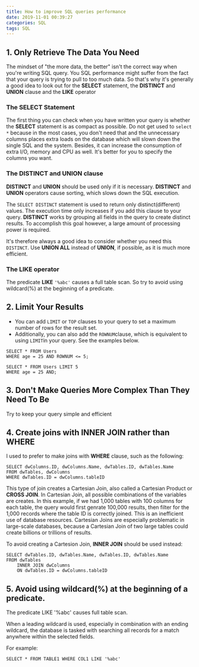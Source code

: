 ```yaml
---
title: How to improve SQL queries performance
date: 2019-11-01 00:39:27
categories: SQL
tags: SQL
---
```


## 1. Only Retrieve The Data You Need
The mindset of "the more data, the better" isn't the correct way when you're writing SQL query. You SQL performance might suffer from the fact that your query is trying to pull to too much data. So that's why it's generally a good idea to look out for the **SELECT** statement, the **DISTINCT** and **UNION** clause and the **LIKE** operator

<!-- more -->

### The SELECT Statement
The first thing you can check when you have written your query is whether the **SELECT** statement is as compact as possible. Do not get used to ```select *``` because in the most cases, you don't need that and the unnecessary columns places extra loads on the database which will slown down the single SQL and the system. Besides, it can increase the consumption of extra I/O, memory and CPU as well. It's better for you to specify the columns you want. 


### The DISTINCT and UNION clause

**DISTINCT** and **UNION** should be used only if it is necessary. **DISTINCT** and **UNION** operators cause sorting, which slows down the SQL execution. 

The ```SELECT DISTINCT``` statement is used to return only distinct(different) values. The execution time only increases if you add this clause to your query. **DISTINCT** works by grouping all fields in the query to create distinct results. To accomplish this goal however, a large amount of processing power is required. 

It's therefore always a good idea to consider whether you need this ```DISTINCT```. 
Use **UNION ALL** instead of **UNION**, if possible, as it is much more efficient.  


### The LIKE operator

The predicate **LIKE** ````'%abc'```` causes a full table scan. So try to avoid using wildcard(%) at the beginning of a predicate. 


## 2. Limit Your Results
- You can add ```LIMIT``` or ```TOP``` clauses to your query to set a maximum number of rows for the result set. 
- Additionally, you can also add the ```ROWNUM```clause, which is equivalent to using ```LIMIT```in your query. See the examples below. 

```
SELECT * FROM Users
WHERE age = 25 AND ROWNUM <= 5;

SELECT * FROM Users LIMIT 5
WHERE age = 25 AND;
```

## 3. Don't Make Queries More Complex Than They Need To Be
Try to keep your query simple and efficient

## 4. Create joins with INNER JOIN rather than WHERE
I used to prefer to make joins with **WHERE** clause, such as the following:

```
SELECT dwColumns.ID, dwColumns.Name, dwTables.ID, dwTables.Name
FROM dwTables, dwColumns
WHERE dwTables.ID = dwColumns.tableID
```

This type of join creates a Cartesian Join, also called a Cartesian Product or **CROSS JOIN**. In Cartesian Join, all possible combinations of the variables are creates. In this example, if we had 1,000 tables with 100 columns for each table, the query would first genrate 100,000 results, then filter for the 1,000 records where the table ID is correctly joined. This is an inefficient use of database resources. Cartesian Joins are especially problematic in large-scale databases, because a Cartesian Join of two large tables could create billions or trillions of results. 

To avoid creating a Cartesion Join, **INNER JOIN** should be used instead:

```
SELECT dwTables.ID, dwTables.Name, dwTables.ID, dwTables.Name
FROM dwTables
    INNER JOIN dwColumns
    ON dwTables.ID = dwColumns.tableID
```

## 5. Avoid using wildcard(%) at the beginning of a predicate.

The predicate LIKE '%abc' causes full table scan. 

When a leading wildcard is used, especially in combination with an ending wildcard, the database is tasked with searching all records for a match anywhere within the selected fields. 

For example:

```
SELECT * FROM TABLE1 WHERE COL1 LIKE '%abc'
```
